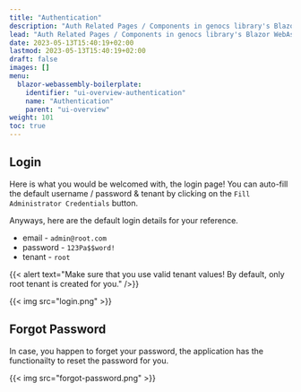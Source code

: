 ```yaml
---
title: "Authentication"
description: "Auth Related Pages / Components in genocs library's Blazor WebAssembly Boilerplate."
lead: "Auth Related Pages / Components in genocs library's Blazor WebAssembly Boilerplate."
date: 2023-05-13T15:40:19+02:00
lastmod: 2023-05-13T15:40:19+02:00
draft: false
images: []
menu:
  blazor-webassembly-boilerplate:
    identifier: "ui-overview-authentication"
    name: "Authentication"
    parent: "ui-overview"
weight: 101
toc: true
---
```


## Login

Here is what you would be welcomed with, the login page! You can auto-fill the default username / password & tenant by clicking on the `Fill Administrator Credentials` button.

Anyways, here are the default login details for your reference.

- email - `admin@root.com`
- password - `123Pa$$word!`
- tenant - `root`

{{< alert text="Make sure that you use valid tenant values! By default, only root tenant is created for you." />}}

{{< img src="login.png" >}}

## Forgot Password

In case, you happen to forget your password, the application has the functionailty to reset the password for you.

{{< img src="forgot-password.png" >}}
